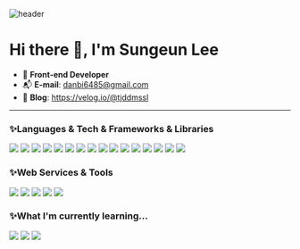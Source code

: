 
![header](https://capsule-render.vercel.app/api?type=waving&color=gradient&customColorList=0,2,2,5,30&height=300&section=header&text=Welcome%20My%20Git-Hub%20Profile&fontSize=60)

# Hi there 👋, I'm Sungeun Lee

- 🐥 **Front-end Developer**
- 📬 **E-mail**: danbi6485@gmail.com
- 📝 **Blog**: https://velog.io/@tjddmssl

------------------------------------------------------------------------------------------------------------------------------
### ✨Languages & Tech & Frameworks & Libraries
<div>
  <img src="https://img.shields.io/badge/CSS3-1572B6?style=for-the-badge&logo=css3&logoColor=white"/></a>
  <img src="https://img.shields.io/badge/HTML5-E34F26?style=for-the-badge&logo=html5&logoColor=white"/></a>
  <img src="https://img.shields.io/badge/JavScript-F7DF1E?style=for-the-badge&logo=JavaScript&logoColor=white"/></a>
  <img src="https://img.shields.io/badge/TypeScript-3178C6?style=for-the-badge&logo=TypeScript&logoColor=white"/></a>
   <img src="https://img.shields.io/badge/React-0088CC?style=for-the-badge&logo=React&logoColor=white"/></a>
 <img src="https://img.shields.io/badge/Redux-764ABC?style=for-the-badge&logo=Redux&logoColor=white"/></a>
 <img src="https://img.shields.io/badge/Vite-646CFF?style=for-the-badge&logo=Vite&logoColor=white"/></a>
 <img src="https://img.shields.io/badge/Axios-5A29E4?style=for-the-badge&logo=Axios&logoColor=white"/></a>
  <img src="https://img.shields.io/badge/React Router-CA4245?style=for-the-badge&logo=React Router&logoColor=white"/></a>
  <img src="https://img.shields.io/badge/Styled Components-DB7093?style=for-the-badge&logo=Styled-Components&logoColor=white"/></a>
   <img src="https://img.shields.io/badge/PostCSS-DD3A0A?style=for-the-badge&logo=PostCSS&logoColor=white"/></a>
   <img src="https://img.shields.io/badge/Tailwind CSS-06B6D4?style=for-the-badge&logo=Tailwind CSS&logoColor=white"/></a>
  <img src="https://img.shields.io/badge/Babel-F9DC3E?style=for-the-badge&logo=Babel&logoColor=white"/></a>
  <img src="https://img.shields.io/badge/ESLint-4B32C3?style=for-the-badge&logo=ESLint&logoColor=white"/></a>
  <img src="https://img.shields.io/badge/Prettier-F7B93E?style=for-the-badge&logo=Prettier&logoColor=white"/></a>
  <img src="https://img.shields.io/badge/Webpack-8DD6F9?style=for-the-badge&logo=Webpack&logoColor=white"/></a>
<div>
  
  ### ✨Web Services & Tools
<div>
   <img src="https://img.shields.io/badge/npm-CB3837?style=for-the-badge&logo=npm&logoColor=white"/></a>
   <img src="https://img.shields.io/badge/Postman-FF6C37?style=for-the-badge&logo=Postman&logoColor=white"/></a>
    <img src="https://img.shields.io/badge/Figma-F24E1E?style=for-the-badge&logo=Figma&logoColor=white"/></a>
  <img src="https://img.shields.io/badge/Amazon AWS-232F3E?style=for-the-badge&logo=Amazon AWS&logoColor=white"/></a>
  <img src="https://img.shields.io/badge/Vercel-000000?style=for-the-badge&logo=Vercel&logoColor=white"/></a>
  </div>
  
  ### ✨What I'm currently learning...
  <div>
<img src="https://img.shields.io/badge/React Query-FF4154?style=for-the-badge&logo=React Query&logoColor=white"/></a>
<img src="https://img.shields.io/badge/Next.js-000000?style=for-the-badge&logo=Next.js&logoColor=white"/></a>
<img src="https://img.shields.io/badge/GraphQL-E10098?style=for-the-badge&logo=GraphQL&logoColor=white"/></a>
  </div>
  
<!--
**tjddmssl/tjddmssl** is a ✨ _special_ ✨ repository because its `README.md` (this file) appears on your GitHub profile.

Here are some ideas to get you started:

- 🔭 I’m currently working on ...
- 🌱 I’m currently learning ...
- 👯 I’m looking to collaborate on ...
- 🤔 I’m looking for help with ...
- 💬 Ask me about ...
- 📫 How to reach me: ...
- 😄 Pronouns: ...
- ⚡ Fun fact: ...
-->
